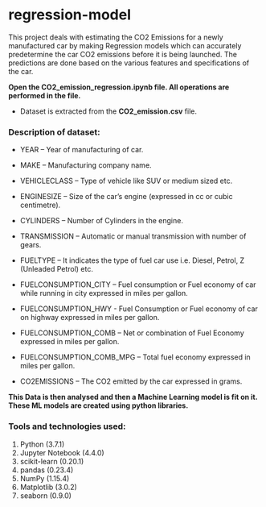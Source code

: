 # regression-model
This project deals with estimating the CO2 Emissions for a newly manufactured car by making Regression models which can accurately predetermine the car CO2 emissions before it is being launched. 
The predictions are done based on the various features and specifications of the car.

<b>Open the CO2_emission_regression.ipynb file. All operations are performed in the file.</b>
- Dataset is extracted from the <b>CO2_emission.csv</b> file.
<h3>Description of dataset:</h3>

  - YEAR – Year of manufacturing of car.

- MAKE – Manufacturing company name.

- VEHICLECLASS – Type of vehicle like SUV or medium sized etc.

- ENGINESIZE – Size of the car’s engine (expressed in cc or cubic centimetre).

- CYLINDERS – Number of Cylinders in the engine.

- TRANSMISSION – Automatic or manual transmission with number of gears.

- FUELTYPE – It indicates the type of fuel car use i.e. Diesel, Petrol, Z (Unleaded Petrol) etc.

- FUELCONSUMPTION_CITY – Fuel consumption or Fuel economy of car while running in city expressed in miles per gallon.

- FUELCONSUMPTION_HWY - Fuel Consumption or Fuel economy of car on highway expressed in miles per gallon.

- FUELCONSUMPTION_COMB – Net or combination of Fuel Economy expressed in miles per gallon.

- FUELCONSUMPTION_COMB_MPG – Total fuel economy expressed in miles per gallon.

- CO2EMISSIONS – The CO2 emitted by the car expressed in grams.


<b> This Data is then analysed and then a Machine Learning model is fit on it.
 These ML models are created using python libraries.</b>
<h3>Tools and technologies used:</h3>

1. Python (3.7.1)
2. Jupyter Notebook (4.4.0)
3. scikit-learn (0.20.1)
4. pandas (0.23.4)
5. NumPy (1.15.4)
6. Matplotlib (3.0.2)
7. seaborn (0.9.0)
